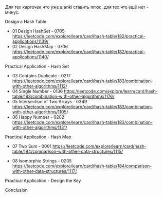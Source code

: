 Для тех карточек что уже в anki ставить плюс, для тех что ещё нет - минус:

Design a Hash Table

- 01 Design HashSet - 0705 https://leetcode.com/explore/learn/card/hash-table/182/practical-applications/1139/
- 02 Design HashMap - 0706 https://leetcode.com/explore/learn/card/hash-table/182/practical-applications/1140/

Practical Application - Hash Set

+ 03 Contains Duplicate - 0217 https://leetcode.com/explore/learn/card/hash-table/183/combination-with-other-algorithms/1112/
+ 04 Single Number - 0136 https://leetcode.com/explore/learn/card/hash-table/183/combination-with-other-algorithms/1176/
+ 05 Intersection of Two Arrays - 0349 https://leetcode.com/explore/learn/card/hash-table/183/combination-with-other-algorithms/1105/
+ 06 Happy Number - 0202 https://leetcode.com/explore/learn/card/hash-table/183/combination-with-other-algorithms/1131/

Practical Application - Hash Map

+ 07 Two Sum - 0001 https://leetcode.com/explore/learn/card/hash-table/184/comparison-with-other-data-structures/1115/
- 08 Isomorphic Strings - 0205 https://leetcode.com/explore/learn/card/hash-table/184/comparison-with-other-data-structures/1117/

Practical Application - Design the Key

Conclusion
